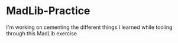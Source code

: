 # MadLib-Practice
 I'm working on cementing the different things I learned while tooling through this MadLib exercise
